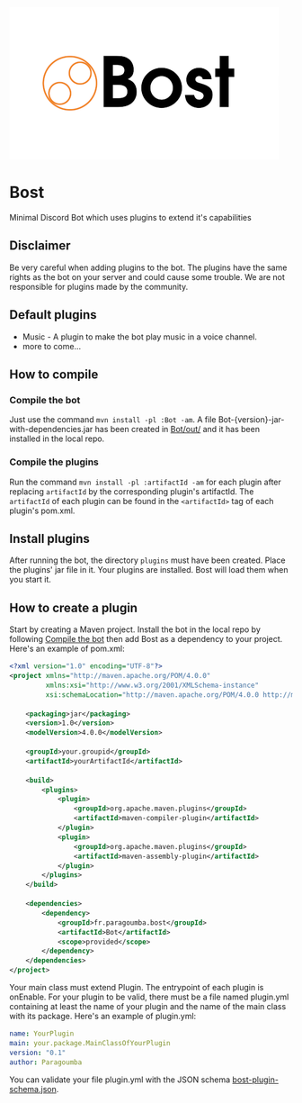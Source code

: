 ![Bost logo](res/logo-bost480x270.png)

# Bost
Minimal Discord Bot which uses plugins to extend it's capabilities

## Disclaimer
Be very careful when adding plugins to the bot. The plugins have the same rights as the bot on your server and could
cause some trouble. We are not responsible for plugins made by the community.

## Default plugins
- Music - A plugin to make the bot play music in a voice channel.
- more to come...

## How to compile
### Compile the bot
Just use the command `mvn install -pl :Bot -am`. A file Bot-{version}-jar-with-dependencies.jar has been created in
[Bot/out/](Bot/out) and it has been installed in the local repo.

### Compile the plugins
Run the command `mvn install -pl :artifactId -am` for each plugin after replacing `artifactId` by the corresponding
plugin's artifactId. The `artifactId` of each plugin can be found in the `<artifactId>` tag of each plugin's pom.xml.

## Install plugins
After running the bot, the directory `plugins` must have been created. Place the plugins' jar file in it. Your plugins
are installed. Bost will load them when you start it.

## How to create a plugin
Start by creating a Maven project. Install the bot in the local repo by following [Compile the bot](#compile-the-bot) then add Bost as a
dependency to your project. Here's an example of pom.xml:
```xml
<?xml version="1.0" encoding="UTF-8"?>
<project xmlns="http://maven.apache.org/POM/4.0.0"
         xmlns:xsi="http://www.w3.org/2001/XMLSchema-instance"
         xsi:schemaLocation="http://maven.apache.org/POM/4.0.0 http://maven.apache.org/xsd/maven-4.0.0.xsd">

    <packaging>jar</packaging>
    <version>1.0</version>
    <modelVersion>4.0.0</modelVersion>

    <groupId>your.groupid</groupId>
    <artifactId>yourArtifactId</artifactId>

    <build>
        <plugins>
            <plugin>
                <groupId>org.apache.maven.plugins</groupId>
                <artifactId>maven-compiler-plugin</artifactId>
            </plugin>
            <plugin>
                <groupId>org.apache.maven.plugins</groupId>
                <artifactId>maven-assembly-plugin</artifactId>
            </plugin>
        </plugins>
    </build>

    <dependencies>
        <dependency>
            <groupId>fr.paragoumba.bost</groupId>
            <artifactId>Bot</artifactId>
            <scope>provided</scope>
        </dependency>
    </dependencies>
</project>
```
Your main class must extend Plugin. The entrypoint of each plugin is onEnable. For your plugin to be valid, there must
be a file named plugin.yml containing at least the name of your plugin and the name of the main class with its package.
Here's an example of plugin.yml:
```yaml
name: YourPlugin
main: your.package.MainClassOfYourPlugin
version: "0.1"
author: Paragoumba
```
You can validate your file plugin.yml with the JSON schema [bost-plugin-schema.json](bost-plugin-schema.json).